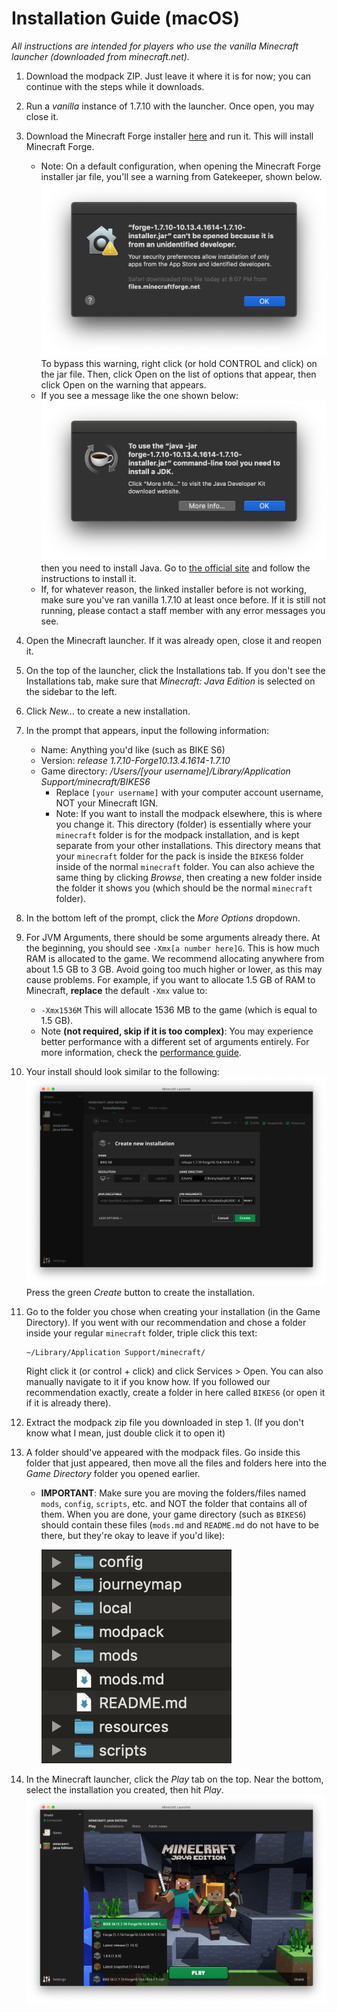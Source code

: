 # Installation Guide (macOS)

_All instructions are intended for players who use the vanilla Minecraft launcher (downloaded from minecraft.net)._

1. Download the modpack ZIP. Just leave it where it is for now; you can continue with the steps while it downloads.
2. Run a *vanilla* instance of 1.7.10 with the launcher. Once open, you may close it.
3. Download the Minecraft Forge installer [here](https://files.minecraftforge.net/maven/net/minecraftforge/forge/1.7.10-10.13.4.1614-1.7.10/forge-1.7.10-10.13.4.1614-1.7.10-installer.jar) and run it. This will install Minecraft Forge.
   * Note: On a default configuration, when opening the Minecraft Forge installer jar file, you'll see a warning from Gatekeeper, shown below.
  ![Gatekeeper warning on macOS](images/macos-gatekeeper.png)
  To bypass this warning, right click (or hold CONTROL and click) on the jar file. Then, click Open on the list of options that appear, then click Open on the warning that appears.
   * If you see a message like the one shown below:
   ![Java warning on macOS](images/macos-nojava.png)
   then you need to install Java. Go to [the official site](https://www.java.com) and follow the instructions to install it.
   * If, for whatever reason, the linked installer before is not working, make sure you've ran vanilla 1.7.10 at least once before. If it is still not running, please contact a staff member with any error messages you see.
4. Open the Minecraft launcher. If it was already open, close it and reopen it.
5. On the top of the launcher, click the Installations tab. If you don't see the Installations tab, make sure that _Minecraft: Java Edition_ is selected on the sidebar to the left.
6. Click _New..._ to create a new installation.
7. In the prompt that appears, input the following information:
   * Name: Anything you'd like (such as BIKE S6)
   * Version: _release 1.7.10-Forge10.13.4.1614-1.7.10_
   * Game directory: _/Users/[your username]/Library/Application Support/minecraft/BIKES6_
     * Replace `[your username]` with your computer account username, NOT your Minecraft IGN.
     * Note: If you want to install the modpack elsewhere, this is where you change it. This directory (folder) is essentially where your `minecraft` folder is for the modpack installation, and is kept separate from your other installations. This directory means that your `minecraft` folder for the pack is inside the `BIKES6` folder inside of the normal `minecraft` folder. You can also achieve the same thing by clicking _Browse_, then creating a new folder inside the folder it shows you (which should be the normal `minecraft` folder).
8. In the bottom left of the prompt, click the _More Options_ dropdown.
9. For JVM Arguments, there should be some arguments already there. At the beginning, you should see `-Xmx[a number here]G`. This is how much RAM is allocated to the game. We recommend allocating anywhere from about 1.5 GB to 3 GB. Avoid going too much higher or lower, as this may cause problems. For example, if you want to allocate 1.5 GB of RAM to Minecraft, **replace** the default `-Xmx` value to:
    * `-Xmx1536M`
    This will allocate 1536 MB to the game (which is equal to 1.5 GB).
    * Note **(not required, skip if it is too complex)**: You may experience better performance with a different set of arguments entirely. For more information, check the [performance guide](performance).
10. Your install should look similar to the following:
![macOS Minecraft installation](images/macos-installation.png)
Press the green _Create_ button to create the installation.
1.  Go to the folder you chose when creating your installation (in the Game Directory). If you went with our recommendation and chose a folder inside your regular `minecraft` folder, triple click this text:
    ```
    ~/Library/Application Support/minecraft/
    ```
    Right click it (or control + click) and click Services > Open. You can also manually navigate to it if you know how. If you followed our recommendation exactly, create a folder in here called `BIKES6` (or open it if it is already there).

12. Extract the modpack zip file you downloaded in step 1. (If you don't know what I mean, just double click it to open it)
13. A folder should've appeared with the modpack files. Go inside this folder that just appeared, then move all the files and folders here into the _Game Directory_ folder you opened earlier.
    * **IMPORTANT**: Make sure you are moving the folders/files named `mods`, `config`, `scripts`, etc. and NOT the folder that contains all of them. When you are done, your game directory (such as `BIKES6`) should contain these files (`mods.md` and `README.md` do not have to be there, but they're okay to leave if you'd like): 

        ![Final game directory (macOS)](images/macos-gamedir.png)
14. In the Minecraft launcher, click the _Play_ tab on the top. Near the bottom, select the installation you created, then hit _Play_.
![Now, just hit Play!](images/macos-play.png)
